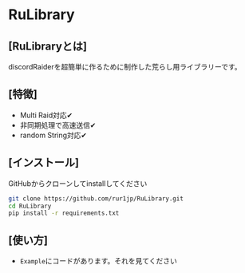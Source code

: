 # RuLibrary

## [RuLibraryとは]
discordRaiderを超簡単に作るために制作した荒らし用ライブラリーです。

## [特徴]
- Multi Raid対応✔
- 非同期処理で高速送信✔
- random String対応✔

## [インストール]
GitHubからクローンしてinstallしてください

```bash
git clone https://github.com/rur1jp/RuLibrary.git
cd RuLibrary
pip install -r requirements.txt
```

## [使い方]
- `Example`にコードがあります。それを見てください
